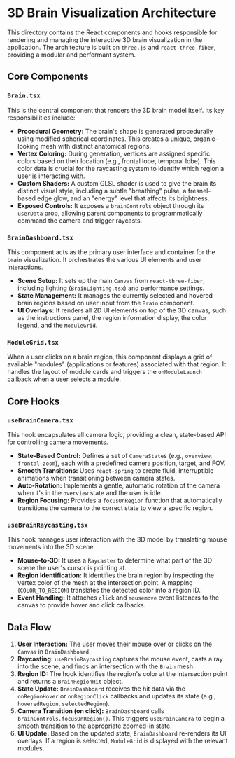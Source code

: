 # 3D Brain Visualization Architecture

This directory contains the React components and hooks responsible for rendering and managing the interactive 3D brain visualization in the application. The architecture is built on `three.js` and `react-three-fiber`, providing a modular and performant system.

## Core Components

### `Brain.tsx`

This is the central component that renders the 3D brain model itself. Its key responsibilities include:

-   **Procedural Geometry:** The brain's shape is generated procedurally using modified spherical coordinates. This creates a unique, organic-looking mesh with distinct anatomical regions.
-   **Vertex Coloring:** During generation, vertices are assigned specific colors based on their location (e.g., frontal lobe, temporal lobe). This color data is crucial for the raycasting system to identify which region a user is interacting with.
-   **Custom Shaders:** A custom GLSL shader is used to give the brain its distinct visual style, including a subtle "breathing" pulse, a fresnel-based edge glow, and an "energy" level that affects its brightness.
-   **Exposed Controls:** It exposes a `brainControls` object through its `userData` prop, allowing parent components to programmatically command the camera and trigger raycasts.

### `BrainDashboard.tsx`

This component acts as the primary user interface and container for the brain visualization. It orchestrates the various UI elements and user interactions.

-   **Scene Setup:** It sets up the main `Canvas` from `react-three-fiber`, including lighting (`BrainLighting.tsx`) and performance settings.
-   **State Management:** It manages the currently selected and hovered brain regions based on user input from the `Brain` component.
-   **UI Overlays:** It renders all 2D UI elements on top of the 3D canvas, such as the instructions panel, the region information display, the color legend, and the `ModuleGrid`.

### `ModuleGrid.tsx`

When a user clicks on a brain region, this component displays a grid of available "modules" (applications or features) associated with that region. It handles the layout of module cards and triggers the `onModuleLaunch` callback when a user selects a module.

## Core Hooks

### `useBrainCamera.tsx`

This hook encapsulates all camera logic, providing a clean, state-based API for controlling camera movements.

-   **State-Based Control:** Defines a set of `CameraState`s (e.g., `overview`, `frontal-zoom`), each with a predefined camera position, target, and FOV.
-   **Smooth Transitions:** Uses `react-spring` to create fluid, interruptible animations when transitioning between camera states.
-   **Auto-Rotation:** Implements a gentle, automatic rotation of the camera when it's in the `overview` state and the user is idle.
-   **Region Focusing:** Provides a `focusOnRegion` function that automatically transitions the camera to the correct state to view a specific region.

### `useBrainRaycasting.tsx`

This hook manages user interaction with the 3D model by translating mouse movements into the 3D scene.

-   **Mouse-to-3D:** It uses a `Raycaster` to determine what part of the 3D scene the user's cursor is pointing at.
-   **Region Identification:** It identifies the brain region by inspecting the vertex color of the mesh at the intersection point. A mapping (`COLOR_TO_REGION`) translates the detected color into a region ID.
-   **Event Handling:** It attaches `click` and `mousemove` event listeners to the canvas to provide hover and click callbacks.

## Data Flow

1.  **User Interaction:** The user moves their mouse over or clicks on the `Canvas` in `BrainDashboard`.
2.  **Raycasting:** `useBrainRaycasting` captures the mouse event, casts a ray into the scene, and finds an intersection with the `Brain` mesh.
3.  **Region ID:** The hook identifies the region's color at the intersection point and returns a `BrainRegionHit` object.
4.  **State Update:** `BrainDashboard` receives the hit data via the `onRegionHover` or `onRegionClick` callbacks and updates its state (e.g., `hoveredRegion`, `selectedRegion`).
5.  **Camera Transition (on click):** `BrainDashboard` calls `brainControls.focusOnRegion()`. This triggers `useBrainCamera` to begin a smooth transition to the appropriate zoomed-in state.
6.  **UI Update:** Based on the updated state, `BrainDashboard` re-renders its UI overlays. If a region is selected, `ModuleGrid` is displayed with the relevant modules.